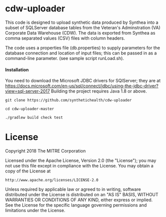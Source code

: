 # cdw-uploader

This code is designed to upload synthetic data produced by Synthea into a subset of SQLServer database 
tables from the Veteran's Adminstration (VA) Corporate Data Warehouse (CDW).  The data is exported from
Synthea as comma separated values (CSV) files with column headers.   

The code uses a properties file (db.properties) to supply parameters for the database connection and
location of input files; this can be passed in as a command-line parameter. (see sample script runLoad.sh).

#### Installation
You need to download the Microsoft JDBC drivers for SQlServer; they are at
    https://docs.microsoft.com/en-us/sql/connect/jdbc/using-the-jdbc-driver?view=sql-server-2017
Building the project requires Java 1.8 or above.

```
git clone https://github.com/synthetichealth/cdw-uploader

cd cdw-uploader-master

./gradlew build check test
```


# License

Copyright 2018 The MITRE Corporation

Licensed under the Apache License, Version 2.0 (the "License");
you may not use this file except in compliance with the License.
You may obtain a copy of the License at

    http://www.apache.org/licenses/LICENSE-2.0

Unless required by applicable law or agreed to in writing, software
distributed under the License is distributed on an "AS IS" BASIS,
WITHOUT WARRANTIES OR CONDITIONS OF ANY KIND, either express or implied.
See the License for the specific language governing permissions and
limitations under the License.
